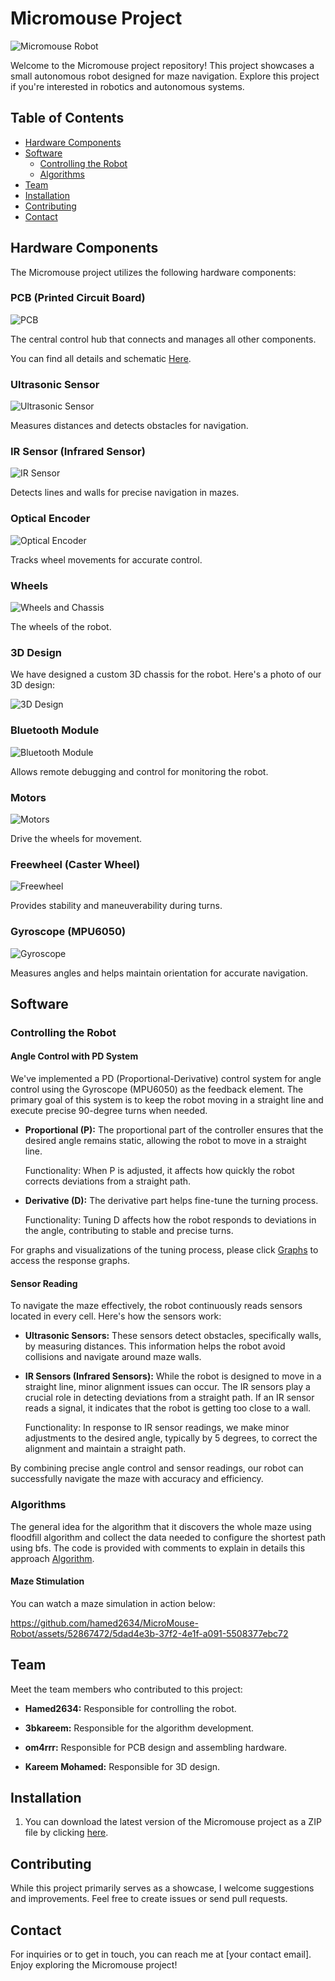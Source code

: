 # Micromouse Project

![Micromouse Robot](media/robot_image.jpg)

Welcome to the Micromouse project repository! This project showcases a small autonomous robot designed for maze navigation. Explore this project if you're interested in robotics and autonomous systems.

## Table of Contents
- [Hardware Components](#hardware-components)
- [Software](#software)
  - [Controlling the Robot](#controlling-the-robot)
  - [Algorithms](#algorithms)
- [Team](#team)
- [Installation](#installation)
- [Contributing](#contributing)
- [Contact](#contact)

## Hardware Components

The Micromouse project utilizes the following hardware components:

### PCB (Printed Circuit Board)
![PCB](media/pcb_image.jpg)

The central control hub that connects and manages all other components.

You can find all details and schematic [Here](https://oshwlab.com/om4rr/micromouse).

### Ultrasonic Sensor
![Ultrasonic Sensor](media/ultrasonic_image.jpg)

Measures distances and detects obstacles for navigation.

### IR Sensor (Infrared Sensor)
![IR Sensor](media/ir_sensor_image.jpg)

Detects lines and walls for precise navigation in mazes.

### Optical Encoder
![Optical Encoder](media/encoder_image.jpg)

Tracks wheel movements for accurate control.

### Wheels 
![Wheels and Chassis](media/wheels_image.jpg)

The wheels of the robot.

### 3D Design

We have designed a custom 3D chassis for the robot. Here's a photo of our 3D design:

![3D Design](media/3d_design_image.jpg)

### Bluetooth Module
![Bluetooth Module](media/bluetooth_image.jpg)

Allows remote debugging and control for monitoring the robot.

### Motors
![Motors](media/motors_image.jpg)

Drive the wheels for movement.

### Freewheel (Caster Wheel)
![Freewheel](media/freewheel_image.jpg)

Provides stability and maneuverability during turns.

### Gyroscope (MPU6050)
![Gyroscope](media/gyroscope_image.jpg)

Measures angles and helps maintain orientation for accurate navigation.

## Software

### Controlling the Robot

#### Angle Control with PD System

We've implemented a PD (Proportional-Derivative) control system for angle control using the Gyroscope (MPU6050) as the feedback element. The primary goal of this system is to keep the robot moving in a straight line and execute precise 90-degree turns when needed.

- **Proportional (P):** The proportional part of the controller ensures that the desired angle remains static, allowing the robot to move in a straight line.

   Functionality: When P is adjusted, it affects how quickly the robot corrects deviations from a straight path.

- **Derivative (D):** The derivative part helps fine-tune the turning process.

   Functionality: Tuning D affects how the robot responds to deviations in the angle, contributing to stable and precise turns.

For graphs and visualizations of the tuning process, please click [Graphs](Testing/PID_CALC/Graphs) to access the response graphs.

#### Sensor Reading

To navigate the maze effectively, the robot continuously reads sensors located in every cell. Here's how the sensors work:

- **Ultrasonic Sensors:** These sensors detect obstacles, specifically walls, by measuring distances. This information helps the robot avoid collisions and navigate around maze walls.

- **IR Sensors (Infrared Sensors):** While the robot is designed to move in a straight line, minor alignment issues can occur. The IR sensors play a crucial role in detecting deviations from a straight path. If an IR sensor reads a signal, it indicates that the robot is getting too close to a wall.

   Functionality: In response to IR sensor readings, we make minor adjustments to the desired angle, typically by 5 degrees, to correct the alignment and maintain a straight path.

By combining precise angle control and sensor readings, our robot can successfully navigate the maze with accuracy and efficiency.

### Algorithms

The general idea for the algorithm that it discovers the whole maze using floodfill algorithm and collect the data needed to configure the shortest path using bfs.
The code is provided with comments to explain in details this approach [Algorithm](Optimised_Algorithm/floodfill/floodfill.cpp).

#### Maze Stimulation

You can watch a maze simulation in action below:


https://github.com/hamed2634/MicroMouse-Robot/assets/52867472/5dad4e3b-37f2-4e1f-a091-5508377ebc72

## Team

Meet the team members who contributed to this project:

- **Hamed2634:** Responsible for controlling the robot.

- **3bkareem:** Responsible for the algorithm development.

- **om4rrr:** Responsible for PCB design and assembling hardware.

- **Kareem Mohamed:** Responsible for 3D design.

## Installation

1. You can download the latest version of the Micromouse project as a ZIP file by clicking [here](link_to_zip_file.zip).

## Contributing

While this project primarily serves as a showcase, I welcome suggestions and improvements. Feel free to create issues or send pull requests.

## Contact

For inquiries or to get in touch, you can reach me at [your contact email]. Enjoy exploring the Micromouse project!
